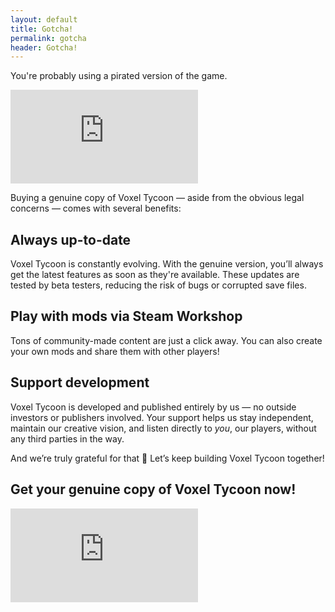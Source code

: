```yaml
---
layout: default
title: Gotcha!
permalink: gotcha
header: Gotcha!
---
```


You're probably using a pirated version of the game.

<iframe class="widget-steam_modal" src="https://store.steampowered.com/widget/732050/" frameborder="0"></iframe>

Buying a genuine copy of Voxel Tycoon — aside from the obvious legal concerns — comes with several benefits:

## Always up-to-date

Voxel Tycoon is constantly evolving. With the genuine version, you’ll always get the latest features as soon as they're available. These updates are tested by beta testers, reducing the risk of bugs or corrupted save files.

## Play with mods via Steam Workshop

Tons of community-made content are just a click away. You can also create your own mods and share them with other players!

## Support development

Voxel Tycoon is developed and published entirely by us — no outside investors or publishers involved. Your support helps us stay independent, maintain our creative vision, and listen directly to *you*, our players, without any third parties in the way.

And we’re truly grateful for that 💜 Let’s keep building Voxel Tycoon together!

## Get your genuine copy of Voxel Tycoon now!

<iframe class="widget-steam_modal" src="https://store.steampowered.com/widget/732050/" frameborder="0"></iframe>